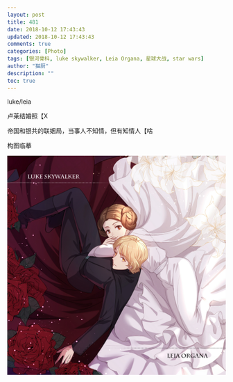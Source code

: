 ```yaml
---
layout: post
title: 481
date: 2018-10-12 17:43:43
updated: 2018-10-12 17:43:43
comments: true
categories: [Photo]
tags: [银河骨科, luke skywalker, Leia Organa, 星球大战, star wars]
author: "猫厨"
description: ""
toc: true
---
```


<p>luke/leia</p> 
<p>卢莱结婚照【X</p> 
<p>帝国和银共的联姻局，当事人不知情，但有知情人【啥</p> 
<p>构图临摹</p>

![](https://raw.githubusercontent.com/alicewish/meowchain247/master/img_cVZNdzJtQk9JV2RzbUlOcHRldEVQT1kyQ3NaemdLOEFXTGoxN0hUTUNIaHlpVTNNQUxHVW1RPT0.jpg)